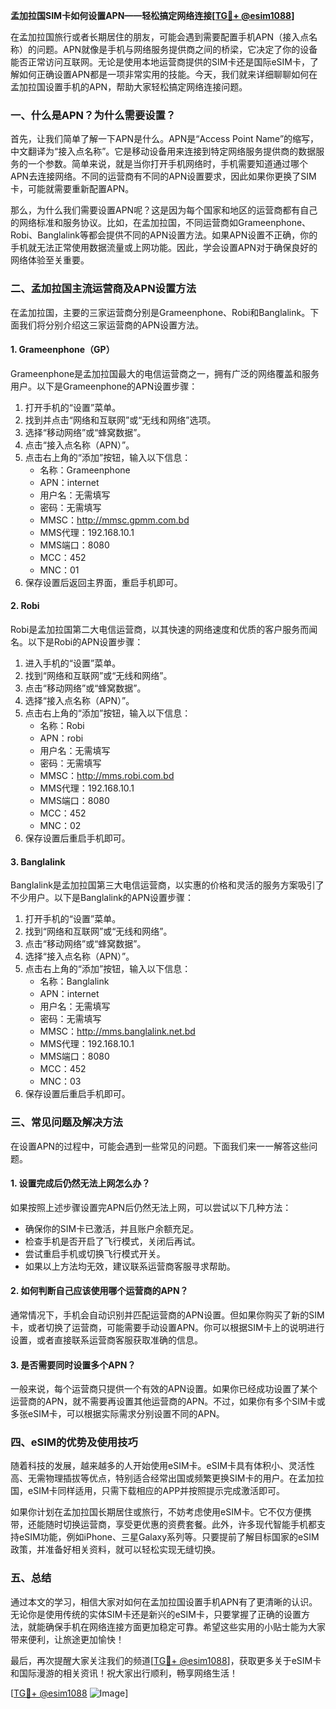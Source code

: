 **孟加拉国SIM卡如何设置APN——轻松搞定网络连接[[TG💪+ @esim1088](https://t.me/s/esim1088)]**

在孟加拉国旅行或者长期居住的朋友，可能会遇到需要配置手机APN（接入点名称）的问题。APN就像是手机与网络服务提供商之间的桥梁，它决定了你的设备能否正常访问互联网。无论是使用本地运营商提供的SIM卡还是国际eSIM卡，了解如何正确设置APN都是一项非常实用的技能。今天，我们就来详细聊聊如何在孟加拉国设置手机的APN，帮助大家轻松搞定网络连接问题。

### 一、什么是APN？为什么需要设置？

首先，让我们简单了解一下APN是什么。APN是“Access Point Name”的缩写，中文翻译为“接入点名称”。它是移动设备用来连接到特定网络服务提供商的数据服务的一个参数。简单来说，就是当你打开手机网络时，手机需要知道通过哪个APN去连接网络。不同的运营商有不同的APN设置要求，因此如果你更换了SIM卡，可能就需要重新配置APN。

那么，为什么我们需要设置APN呢？这是因为每个国家和地区的运营商都有自己的网络标准和服务协议。比如，在孟加拉国，不同运营商如Grameenphone、Robi、Banglalink等都会提供不同的APN设置方法。如果APN设置不正确，你的手机就无法正常使用数据流量或上网功能。因此，学会设置APN对于确保良好的网络体验至关重要。

### 二、孟加拉国主流运营商及APN设置方法

在孟加拉国，主要的三家运营商分别是Grameenphone、Robi和Banglalink。下面我们将分别介绍这三家运营商的APN设置方法。

#### 1. Grameenphone（GP）

Grameenphone是孟加拉国最大的电信运营商之一，拥有广泛的网络覆盖和服务用户。以下是Grameenphone的APN设置步骤：

1. 打开手机的“设置”菜单。
2. 找到并点击“网络和互联网”或“无线和网络”选项。
3. 选择“移动网络”或“蜂窝数据”。
4. 点击“接入点名称（APN）”。
5. 点击右上角的“添加”按钮，输入以下信息：
   - 名称：Grameenphone
   - APN：internet
   - 用户名：无需填写
   - 密码：无需填写
   - MMSC：http://mmsc.gpmm.com.bd
   - MMS代理：192.168.10.1
   - MMS端口：8080
   - MCC：452
   - MNC：01
6. 保存设置后返回主界面，重启手机即可。

#### 2. Robi

Robi是孟加拉国第二大电信运营商，以其快速的网络速度和优质的客户服务而闻名。以下是Robi的APN设置步骤：

1. 进入手机的“设置”菜单。
2. 找到“网络和互联网”或“无线和网络”。
3. 点击“移动网络”或“蜂窝数据”。
4. 选择“接入点名称（APN）”。
5. 点击右上角的“添加”按钮，输入以下信息：
   - 名称：Robi
   - APN：robi
   - 用户名：无需填写
   - 密码：无需填写
   - MMSC：http://mms.robi.com.bd
   - MMS代理：192.168.10.1
   - MMS端口：8080
   - MCC：452
   - MNC：02
6. 保存设置后重启手机即可。

#### 3. Banglalink

Banglalink是孟加拉国第三大电信运营商，以实惠的价格和灵活的服务方案吸引了不少用户。以下是Banglalink的APN设置步骤：

1. 打开手机的“设置”菜单。
2. 找到“网络和互联网”或“无线和网络”。
3. 点击“移动网络”或“蜂窝数据”。
4. 选择“接入点名称（APN）”。
5. 点击右上角的“添加”按钮，输入以下信息：
   - 名称：Banglalink
   - APN：internet
   - 用户名：无需填写
   - 密码：无需填写
   - MMSC：http://mms.banglalink.net.bd
   - MMS代理：192.168.10.1
   - MMS端口：8080
   - MCC：452
   - MNC：03
6. 保存设置后重启手机即可。

### 三、常见问题及解决方法

在设置APN的过程中，可能会遇到一些常见的问题。下面我们来一一解答这些问题。

#### 1. 设置完成后仍然无法上网怎么办？

如果按照上述步骤设置完APN后仍然无法上网，可以尝试以下几种方法：
- 确保你的SIM卡已激活，并且账户余额充足。
- 检查手机是否开启了飞行模式，关闭后再试。
- 尝试重启手机或切换飞行模式开关。
- 如果以上方法均无效，建议联系运营商客服寻求帮助。

#### 2. 如何判断自己应该使用哪个运营商的APN？

通常情况下，手机会自动识别并匹配运营商的APN设置。但如果你购买了新的SIM卡，或者切换了运营商，可能需要手动设置APN。你可以根据SIM卡上的说明进行设置，或者直接联系运营商客服获取准确的信息。

#### 3. 是否需要同时设置多个APN？

一般来说，每个运营商只提供一个有效的APN设置。如果你已经成功设置了某个运营商的APN，就不需要再设置其他运营商的APN。不过，如果你有多个SIM卡或多张eSIM卡，可以根据实际需求分别设置不同的APN。

### 四、eSIM的优势及使用技巧

随着科技的发展，越来越多的人开始使用eSIM卡。eSIM卡具有体积小、灵活性高、无需物理插拔等优点，特别适合经常出国或频繁更换SIM卡的用户。在孟加拉国，eSIM卡同样适用，只需下载相应的APP并按照提示完成激活即可。

如果你计划在孟加拉国长期居住或旅行，不妨考虑使用eSIM卡。它不仅方便携带，还能随时切换运营商，享受更优惠的资费套餐。此外，许多现代智能手机都支持eSIM功能，例如iPhone、三星Galaxy系列等。只要提前了解目标国家的eSIM政策，并准备好相关资料，就可以轻松实现无缝切换。

### 五、总结

通过本文的学习，相信大家对如何在孟加拉国设置手机APN有了更清晰的认识。无论你是使用传统的实体SIM卡还是新兴的eSIM卡，只要掌握了正确的设置方法，就能确保手机在网络连接方面更加稳定可靠。希望这些实用的小贴士能为大家带来便利，让旅途更加愉快！

最后，再次提醒大家关注我们的频道[[TG💪+ @esim1088](https://t.me/s/esim1088)]，获取更多关于eSIM卡和国际漫游的相关资讯！祝大家出行顺利，畅享网络生活！

[[TG💪+ @esim1088](https://t.me/s/esim1088) ![Image](https://i.postimg.cc/4NQfJmqS/Snipaste-2025-05-13-00-14-12.png)]
